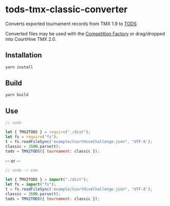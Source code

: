 # tods-tmx-classic-converter

Converts exported tournament records from TMX 1.9 to [TODS](https://itftennis.atlassian.net/wiki/spaces/TODS/overview)

Converted files may be used with the [Competition Factory](https://courthive.github.io/tods-competition-factory/) or drag/dropped into CourtHive TMX 2.0.

## Installation

```js
yarn install
```

## Build

```js
yarn build
```

## Use

```js
// node

let { TMX2TODS } = require("./dist");
let fs = require("fs");
t = fs.readFileSync('example/CourtHiveChallenge.json", "UTF-8');
classic = JSON.parse(t);
tods = TMX2TODS({ tournament: classic });
```

-- or --

```js
// node -r esm

let { TMX2TODS } = import("./dist");
let fs = import("fs");
t = fs.readFileSync('example/CourtHiveChallenge.json", "UTF-8');
classic = JSON.parse(t);
tods = TMX2TODS({ tournament: classic });
```

